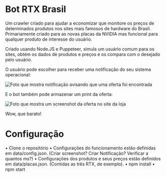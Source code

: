 # Bot RTX Brasil

Um crawler criado para ajudar a economizar que monitore os preços de determinados produtos nos sites mais famosos de hardware do Brasil. Primariamente criado para as novas placas da NVIDIA mas funcional para qualquer produto de interesse do usuário.

Criado usando Node.JS e Puppeteer, simula um usuário comum para os sites, obtém os dados de produtos e preços e os compara com o desejado pelo usuário.

O usuário pode escolher para receber uma notificação do seu sistema operacional:

![Foto que mostra notificação avisando que uma oferta foi encontrada](https://i.imgur.com/d6eZRNk.jpg)

E o bot também pode armazenar um print da oferta:

![Foto que mostra um screenshot da oferta no site da loja](https://i.imgur.com/m9Qpgwm.png)
<p>Wow, que barato!</p>

# Configuração

• Clone o repositório
• Configurações do funcionamento estão definidas em data/config.json. (Criar screenshot? Criar Notificação? Verificar a quantos ms?)
• Configurações dos produtos e seus preços estão definidos em data/placas.json. (Contidas as três RTX, de exemplo).
• npm install
• npm start
